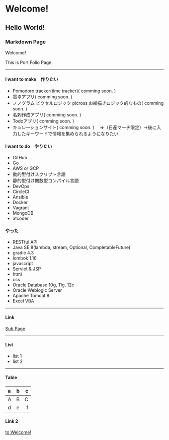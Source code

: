 # Welcome!
## Hello World!
### Markdown Page

 Welcome!

 This is Port Folio Page.

---

#### I want to make　作りたい

 - Pomodoro tracker(time tracker)( comming soon. )
 - 電卓アプリ( comming soon. )
 - ノノグラム ピクセルロジック picross お絵描きロジック的なもの( comming soon. )
 - 名刺作成アプリ( comming soon. )
 - Todoアプリ( comming soon. )
 - キュレーションサイト( comming soon. )
 　⇒（日産マーチ限定）→後に入力したキーワードで情報を集められるようになりたい.

#### I want to do　やりたい

 - GitHub
 - Go
 - AWS or GCP
 - 動的型付けスクリプト言語
 - 静的型付け関数型コンパイル言語
 - DevOps
  - CircleCI
  - Ansible
  - Docker
  - Vagrant
 - MongoDB
 - atcoder
 
 #### やった
 
  - RESTful API
  - Java SE 8(lambda, stream, Optional, CompletableFuture)
  - gradle 4.3
  - lombok 1.16
  - javascript
  - Servlet & JSP
  - html
  - css
  - Oracle Database 10g, 11g, 12c
  - Oracle Weblogic Server
  - Apache Tomcat 8
  - Excel VBA
  

---

#### Link

[Sub Page](./sub.md)

---
#### List

 - list 1
 - list 2

---

#### Table
|a|b|c|
|:---|:---:|---:|
|A|B|C|
|d|e|f|


#### Link 2
[to Welcome!](#Welcome!)

